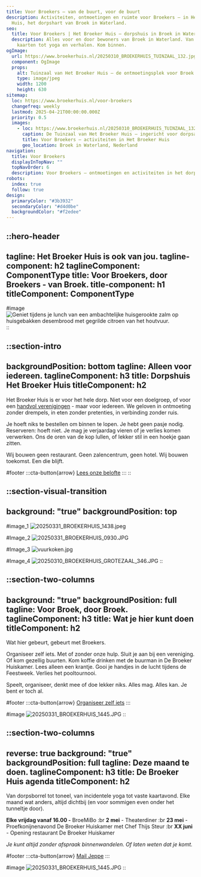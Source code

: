 ```yaml
---
title: Voor Broekers – van de buurt, voor de buurt
description: Activiteiten, ontmoetingen en ruimte voor Broekers – in Het Broeker
  Huis, het dorpshart van Broek in Waterland.
seo:
  title: Voor Broekers | Het Broeker Huis – dorpshuis in Broek in Waterland
  description: Alles voor en door bewoners van Broek in Waterland. Van klussen en
    kaarten tot yoga en verhalen. Kom binnen.
ogImage:
  url: https://www.broekerhuis.nl/20250310_BROEKERHUIS_TUINZAAL_132.jpg
  component: OgImage
  props:
    alt: Tuinzaal van Het Broeker Huis – de ontmoetingsplek voor Broek in Waterland
    type: image/jpeg
    width: 1200
    height: 630
sitemap:
  loc: https://www.broekerhuis.nl/voor-broekers
  changefreq: weekly
  lastmod: 2025-04-21T00:00:00.000Z
  priority: 0.5
  images:
    - loc: https://www.broekerhuis.nl/20250310_BROEKERHUIS_TUINZAAL_132.jpg
      caption: De Tuinzaal van Het Broeker Huis – ingericht voor dorpsactiviteiten
      title: Voor Broekers – activiteiten in Het Broeker Huis
      geo_location: Broek in Waterland, Nederland
navigation:
  title: Voor Broekers
  displayInTopNav: ""
  topNavOrder: 6
  description: Voor Broekers – ontmoetingen en activiteiten in het dorpshart
robots:
  index: true
  follow: true
design:
  primaryColor: "#3b3932"
  secondaryColor: "#d4d0be"
  backgroundColor: "#f2edee"
---
```


::hero-header
---
tagline: Het Broeker Huis is ook van jou.
tagline-component: h2
taglineComponent: ComponentType
title: Voor Broekers, door Broekers - van Broek.
title-component: h1
titleComponent: ComponentType
---
#image
![Geniet tijdens je lunch van een ambachtelijke huisgerookte zalm op huisgebakken desembrood met gegrilde citroen van het houtvuur.](/20250310_BROEKERHUIS_SCENERY_647.JPG)
::

::section-intro
---
backgroundPosition: bottom
tagline: Alleen voor iedereen.
taglineComponent: h3
title: Dorpshuis Het Broeker Huis
titleComponent: h2
---
Het Broeker Huis is er voor het hele dorp. Niet voor een doelgroep, of voor een [handvol verenigingen](https://www.debroekergemeenschap.nl/Over/Verenigingen) - maar voor iedereen. We geloven in ontmoeting zonder drempels, in eten zonder pretenties, in verbinding zonder ruis.

Je hoeft niks te bestellen om binnen te lopen. Je hebt geen pasje nodig. Reserveren: hoeft niet. Je mag je verjaardag vieren of je verlies komen verwerken. Ons de oren van de kop lullen, of lekker stil in een hoekje gaan zitten.

Wij bouwen geen restaurant. Geen zalencentrum, geen hotel. Wij bouwen toekomst. Een die blijft.

#footer
  :::cta-button{arrow}
  [Lees onze belofte](/het-broeker-huis/#onze-belofte)
  :::
::

::section-visual-transition
---
background: "true"
backgroundPosition: top
---
#image_1
![20250331\_BROEKERHUIS\_1438.jpeg](/20250310_BROEKERHUIS_SCENERY_644.JPG)

#Image_2
![20250331\_BROEKERHUIS\_0930.JPG](/20250310_BROEKERHUIS_SCENERY_631.JPG)

#Image_3
![vuurkoken.jpg](/20250310_BROEKERHUIS_SCENERY_595.JPG)

#Image_4
![20250310\_BROEKERHUIS\_GROTEZAAL\_346.JPG](/20250310_BROEKERHUIS_SCENERY_629.JPG)
::

::section-two-columns
---
background: "true"
backgroundPosition: full
tagline: Voor Broek, door Broek.
taglineComponent: h3
title: Wat je hier kunt doen
titleComponent: h2
---
Wat hier gebeurt, gebeurt met Broekers.

Organiseer zelf iets. Met of zonder onze hulp. Sluit je aan bij een vereniging. Of kom gezellig buurten. Kom koffie drinken met de buurman in De Broeker Huiskamer. Lees alleen een krantje. Gooi je handjes in de lucht tijdens de Feestweek. Verlies het pooltournooi.

Speelt, organiseer, denkt mee of doe lekker niks. Alles mag. Alles kan. Je bent er toch al.

#footer
  :::cta-button{arrow}
  [Organiseer zelf iets](mailto\:dorp@broekerhuis.nl)
  :::

#image
![20250331\_BROEKERHUIS\_1445.JPG](/20250331_BROEKERHUIS_1578.JPG)
::

::section-two-columns
---
reverse: true
background: "true"
backgroundPosition: full
tagline: Deze maand te doen.
taglineComponent: h3
title: De Broeker Huis agenda
titleComponent: h2
---
Van dorpsborrel tot toneel, van incidentele yoga tot vaste kaartavond. Elke maand wat anders, altijd dichtbij (en voor sommigen even onder het tunneltje door).

**Elke vrijdag vanaf 16.00 -** BroeMiBo :br **2 mei** - Theaterdiner :br **23 mei** - Proefkonijnenavond De Broeker Huiskamer met Chef Thijs Steur :br **XX juni** - Opening restaurant De Broeker Huiskamer

*Je kunt altijd zonder afspraak binnenwandelen. Of laten weten dat je komt.*

#footer
  :::cta-button{arrow}
  [Mail Jeppe](/)
  :::

#image
![20250331\_BROEKERHUIS\_1445.JPG](/20250331_BROEKERHUIS_0297.JPG)
::
